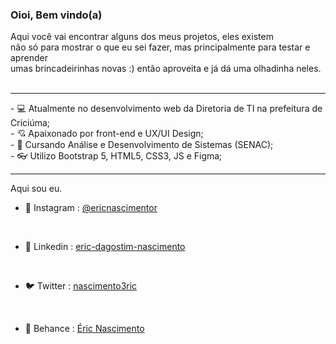 
 <h3>Oioi, Bem vindo(a)</h3>
 
Aqui você vai encontrar alguns dos meus projetos, eles existem <br>
 não só para mostrar o que eu sei fazer, mas principalmente para testar e aprender<br>
 umas brincadeirinhas novas :) então aproveita e já dá uma olhadinha neles.
 <br> <br>
 
<hr></hr>
- 💻 Atualmente no desenvolvimento web da Diretoria de TI na prefeitura de Criciúma; <br>
- 💘 Apaixonado por front-end e UX/UI Design; <br>
- 📜 Cursando Análise e Desenvolvimento de Sistemas (SENAC); <br>
- 👓 Utilizo Bootstrap 5, HTML5, CSS3, JS e Figma; <br>
<hr></hr>
Aqui sou eu.

  * 📸 Instagram : <a href="https://www.instagram.com/ericnascimentr/">@ericnascimentor</a><br>

<br>

  * 💬 Linkedin : <a href="https://www.linkedin.com/in/eric-dagostim-nascimento/">eric-dagostim-nascimento</a> <br>
<br>

* 🐦 Twitter : <a href="https://twitter.com/nascimento3ric">nascimento3ric</a> <br>

<br>

* 🎨 Behance : <a href="https://www.behance.net/ricnascimento">Éric Nascimento</a><br>
